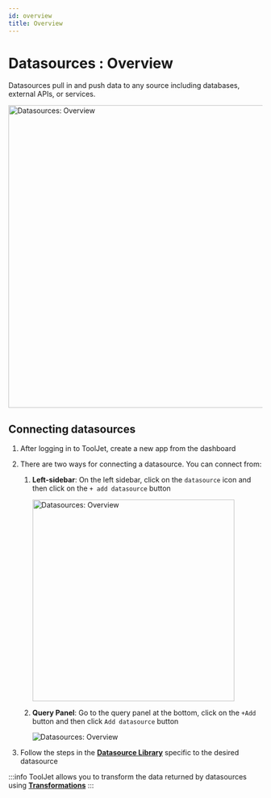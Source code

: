 ```yaml
---
id: overview
title: Overview
---
```


# Datasources : Overview

Datasources pull in and push data to any source including databases, external APIs, or services.

<div style={{textAlign: 'center'}}>

<img className="screenshot-full" src="/img/datasource-reference/overview/overview.png" alt="Datasources: Overview" width="600"/>

</div>

## Connecting datasources

1. After logging in to ToolJet, create a new app from the dashboard

2. There are two ways for connecting a datasource. You can connect from:
    1. **Left-sidebar**: On the left sidebar, click on the `datasource` icon and then click on the `+ add datasource` button

        <div style={{textAlign: 'center'}}>

        <img className="screenshot-full" src="/img/datasource-reference/overview/ls2.png" alt="Datasources: Overview" width="400"/>

        </div>

    2. **Query Panel**: Go to the query panel at the bottom, click on the `+Add` button and then click `Add datasource` button

        <div style={{textAlign: 'center'}}>

        <img className="screenshot-full" src="/img/datasource-reference/overview/qp2.png" alt="Datasources: Overview"/>

        </div>

3. Follow the steps in the **[Datasource Library](/docs/data-sources/airtable)** specific to the desired datasource

:::info
ToolJet allows you to transform the data returned by datasources using **[Transformations](/docs/tutorial/transformations)**
:::

